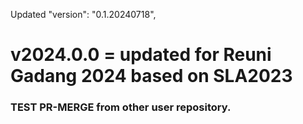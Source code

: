 Updated "version": "0.1.20240718",
# v2024.0.0 = updated for Reuni Gadang 2024 based on SLA2023
### TEST PR-MERGE from other user repository.
